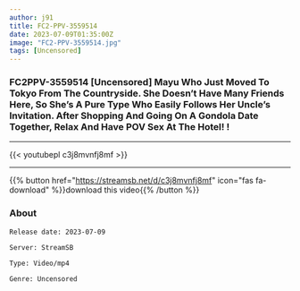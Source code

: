 ```yaml
---
author: j91
title: FC2-PPV-3559514
date: 2023-07-09T01:35:00Z
image: "FC2-PPV-3559514.jpg"
tags: [Uncensored]
---
```


### FC2PPV-3559514 [Uncensored] Mayu Who Just Moved To Tokyo From The Countryside. She Doesn’t Have Many Friends Here, So She’s A Pure Type Who Easily Follows Her Uncle’s Invitation. After Shopping And Going On A Gondola Date Together, Relax And Have POV Sex At The Hotel! !
___

{{< youtubepl c3j8mvnfj8mf >}}
___

{{% button href="https://streamsb.net/d/c3j8mvnfj8mf" icon="fas fa-download" %}}download this video{{% /button %}}
### About

`Release date: 2023-07-09`

`Server: StreamSB`

`Type: Video/mp4`

`Genre:	Uncensored`